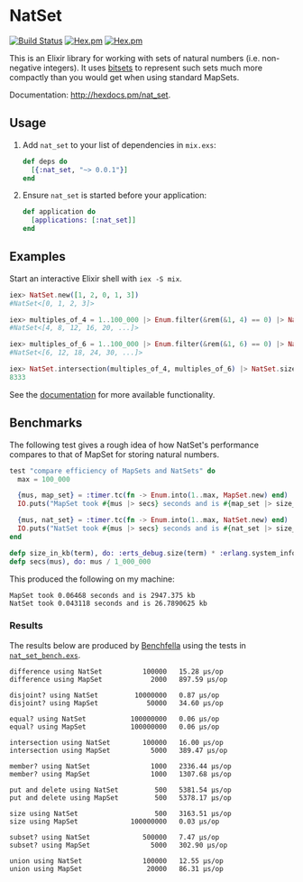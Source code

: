 # NatSet

[![Build Status](https://api.travis-ci.org/hilverd/nat-set-elixir.svg?branch=master)](https://travis-ci.org/hilverd/nat-set-elixir)
[![Hex.pm](https://img.shields.io/hexpm/v/nat_set.svg?style=flat-square)](https://hex.pm/packages/nat_set)
[![Hex.pm](https://img.shields.io/hexpm/dt/nat_set.svg?style=flat-square)](https://hex.pm/packages/nat_set)

This is an Elixir library for working with sets of natural numbers (i.e. non-negative integers). It
uses [bitsets](https://en.wikipedia.org/wiki/Bit_array) to represent such sets much more compactly
than you would get when using standard MapSets.

Documentation: http://hexdocs.pm/nat_set.

## Usage

1. Add `nat_set` to your list of dependencies in `mix.exs`:

    ``` elixir
    def deps do
      [{:nat_set, "~> 0.0.1"}]
    end
    ```

2. Ensure `nat_set` is started before your application:

    ``` elixir
    def application do
      [applications: [:nat_set]]
    end
    ```

## Examples

Start an interactive Elixir shell with `iex -S mix`.

``` elixir
iex> NatSet.new([1, 2, 0, 1, 3])
#NatSet<[0, 1, 2, 3]>

iex> multiples_of_4 = 1..100_000 |> Enum.filter(&rem(&1, 4) == 0) |> NatSet.new
#NatSet<[4, 8, 12, 16, 20, ...]>

iex> multiples_of_6 = 1..100_000 |> Enum.filter(&rem(&1, 6) == 0) |> NatSet.new
#NatSet<[6, 12, 18, 24, 30, ...]>

iex> NatSet.intersection(multiples_of_4, multiples_of_6) |> NatSet.size
8333
```

See the [documentation](http://hexdocs.pm/nat_set) for more available functionality.

## Benchmarks

The following test gives a rough idea of how NatSet's performance compares to that of MapSet for
storing natural numbers.

``` elixir
test "compare efficiency of MapSets and NatSets" do
  max = 100_000

  {mus, map_set} = :timer.tc(fn -> Enum.into(1..max, MapSet.new) end)
  IO.puts("MapSet took #{mus |> secs} seconds and is #{map_set |> size_in_kb} kb")

  {mus, nat_set} = :timer.tc(fn -> Enum.into(1..max, NatSet.new) end)
  IO.puts("NatSet took #{mus |> secs} seconds and is #{nat_set |> size_in_kb} kb")
end

defp size_in_kb(term), do: :erts_debug.size(term) * :erlang.system_info(:wordsize) / 1024.0
defp secs(mus), do: mus / 1_000_000
```

This produced the following on my machine:

```
MapSet took 0.06468 seconds and is 2947.375 kb
NatSet took 0.043118 seconds and is 26.7890625 kb
```

### Results

The results below are produced by [Benchfella](https://github.com/alco/benchfella) using the tests
in
[`nat_set_bench.exs`](https://github.com/hilverd/nat-set-elixir/blob/master/bench/nat_set_bench.exs).

```
difference using NatSet          100000   15.28 µs/op
difference using MapSet            2000   897.59 µs/op

disjoint? using NatSet         10000000   0.87 µs/op
disjoint? using MapSet            50000   34.60 µs/op

equal? using NatSet           100000000   0.06 µs/op
equal? using MapSet           100000000   0.06 µs/op

intersection using NatSet        100000   16.00 µs/op
intersection using MapSet          5000   389.47 µs/op

member? using NatSet               1000   2336.44 µs/op
member? using MapSet               1000   1307.68 µs/op

put and delete using NatSet         500   5381.54 µs/op
put and delete using MapSet         500   5378.17 µs/op

size using NatSet                   500   3163.51 µs/op
size using MapSet             100000000   0.03 µs/op

subset? using NatSet             500000   7.47 µs/op
subset? using MapSet               5000   302.90 µs/op

union using NatSet               100000   12.55 µs/op
union using MapSet                20000   86.31 µs/op
```
